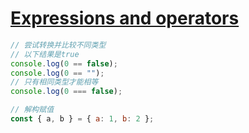 # [Expressions and operators](https://developer.mozilla.org/en-US/docs/Web/JavaScript/Reference/Operators)

```js
// 尝试转换并比较不同类型
// 以下结果是true
console.log(0 == false);
console.log(0 == "");
// 只有相同类型才能相等
console.log(0 === false);
```

```js
// 解构赋值
const { a, b } = { a: 1, b: 2 };
```
